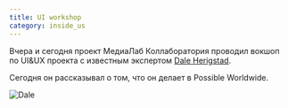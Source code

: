 ```yaml
---
title: UI workshop
category: inside_us
---
```

Вчера и сегодня проект МедиаЛаб Коллаборатория проводил вокшоп по UI&UX
проекта с известным экспертом [Dale Herigstad](http://www.possibleworldwide.com/tag/dale-herigstad).

Сегодня он рассказывал о том, что он делает в Possible Worldwide.

![Dale](https://fbcdn-sphotos-a.akamaihd.net/hphotos-ak-snc7/c67.0.403.403/p403x403/582167_316580995099481_1500093758_n.jpg)
